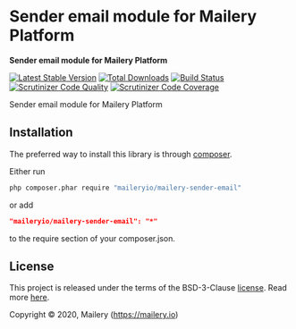 # Sender email module for Mailery Platform

**Sender email module for Mailery Platform**

[![Latest Stable Version](https://poser.pugx.org/maileryio/mailery-sender-email/v/stable)](https://packagist.org/packages/maileryio/mailery-sender-email)
[![Total Downloads](https://poser.pugx.org/maileryio/mailery-sender-email/downloads)](https://packagist.org/packages/maileryio/mailery-sender-email)
[![Build Status](https://travis-ci.com/maileryio/mailery-sender-email.svg?branch=master)](https://travis-ci.com/maileryio/mailery-sender-email)
[![Scrutinizer Code Quality](https://img.shields.io/scrutinizer/g/maileryio/mailery-sender-email.svg)](https://scrutinizer-ci.com/g/maileryio/mailery-sender-email/)
[![Scrutinizer Code Coverage](https://img.shields.io/scrutinizer/coverage/g/maileryio/mailery-sender-email.svg)](https://scrutinizer-ci.com/g/maileryio/mailery-sender-email/)

Sender email module for Mailery Platform

## Installation

The preferred way to install this library is through [composer](http://getcomposer.org/download/).

Either run

```sh
php composer.phar require "maileryio/mailery-sender-email"
```

or add

```json
"maileryio/mailery-sender-email": "*"
```

to the require section of your composer.json.

## License

This project is released under the terms of the BSD-3-Clause [license](LICENSE).
Read more [here](http://choosealicense.com/licenses/bsd-3-clause).

Copyright © 2020, Mailery (https://mailery.io)
